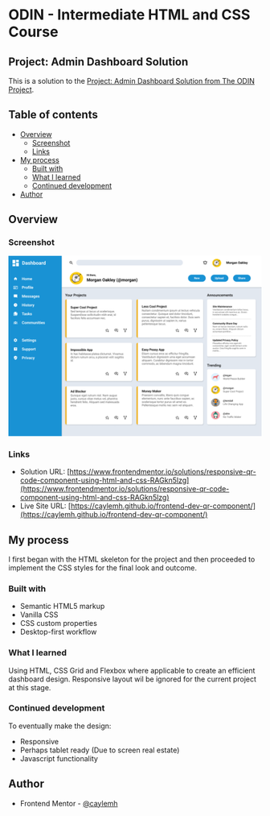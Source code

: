 # ODIN - Intermediate HTML and CSS Course
## Project: Admin Dashboard Solution

This is a solution to the [Project: Admin Dashboard Solution from The ODIN Project](https://www.theodinproject.com/lessons/node-path-intermediate-html-and-css-admin-dashboard).
## Table of contents

- [Overview](#overview)
  - [Screenshot](#screenshot)
  - [Links](#links)
- [My process](#my-process)
  - [Built with](#built-with)
  - [What I learned](#what-i-learned)
  - [Continued development](#continued-development)
- [Author](#author)

## Overview

### Screenshot

![](./assets/images/dashboard-project-mockup.png)

### Links

- Solution URL: [https://www.frontendmentor.io/solutions/responsive-qr-code-component-using-html-and-css-RAGkn5lzg](https://www.frontendmentor.io/solutions/responsive-qr-code-component-using-html-and-css-RAGkn5lzg)
- Live Site URL: [https://caylemh.github.io/frontend-dev-qr-component/](https://caylemh.github.io/frontend-dev-qr-component/)

## My process

I first began with the HTML skeleton for the project and then proceeded to implement the CSS styles for the final look and outcome.

### Built with

- Semantic HTML5 markup
- Vanilla CSS
- CSS custom properties
- Desktop-first workflow

### What I learned

Using HTML, CSS Grid and Flexbox where applicable to create an efficient dashboard design. Responsive layout wil be ignored for the current project at this stage.

### Continued development

To eventually make the design:
- Responsive
- Perhaps tablet ready (Due to screen real estate)
- Javascript functionality

## Author

- Frontend Mentor - [@caylemh](https://www.frontendmentor.io/profile/caylemh)